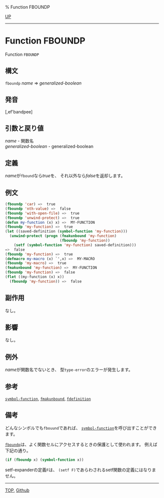 % Function FBOUNDP

[UP](5.3.html)  

---

# Function FBOUNDP


Function `FBOUNDP`


## 構文

`fboundp` *name* => *generalized-boolean*


## 発音

[,ef'bandpee]


## 引数と戻り値

*name* - 関数名  
*generalized-boolean* - generalized-boolean


## 定義

*name*が`fbound`なら*true*を、
それ以外なら*false*を返却します。


## 例文

```lisp
(fboundp 'car) =>  true
(fboundp 'nth-value) =>  false
(fboundp 'with-open-file) =>  true
(fboundp 'unwind-protect) =>  true
(defun my-function (x) x) =>  MY-FUNCTION
(fboundp 'my-function) =>  true
(let ((saved-definition (symbol-function 'my-function)))
  (unwind-protect (progn (fmakunbound 'my-function)
                         (fboundp 'my-function))
    (setf (symbol-function 'my-function) saved-definition)))
=>  false
(fboundp 'my-function) =>  true
(defmacro my-macro (x) `',x) =>  MY-MACRO
(fboundp 'my-macro) =>  true
(fmakunbound 'my-function) =>  MY-FUNCTION
(fboundp 'my-function) =>  false
(flet ((my-function (x) x))
  (fboundp 'my-function)) =>  false
```


## 副作用

なし。


## 影響

なし。


## 例外

*name*が関数名でないとき、
型`type-error`のエラーが発生します。


## 参考

[`symbol-function`](10.2.symbol-function.html),
[`fmakunbound`](5.3.fmakunbound.html),
[`fdefinition`](5.3.fdefinition.html)


## 備考

どんなシンボルでも`fbouund`であれば、
[`symbol-function`](10.2.symbol-function.html)を呼び出すことができます。

[`fboundp`](5.3.fboundp.html)は、よく関数セルにアクセスするときの保護として使われます。
例えば下記の通り。

```lisp
(if (fboundp x) (symbol-function x))
```

setf-expanderの定義`F`は、
`(setf F)`であらわされるsetf関数の定義にはなりません。


---
[TOP](index.html),  [Github](https://github.com/nptcl/npt-japanese)

